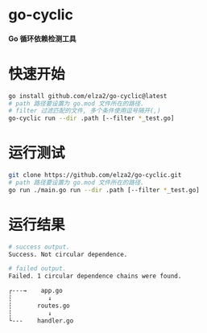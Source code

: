 # go-cyclic

<h4> Go 循环依赖检测工具 </h4>

快速开始
===============
```bash
go install github.com/elza2/go-cyclic@latest
# path 路径要设置为 go.mod 文件所在的路径.
# filter 过滤匹配的文件, 多个条件使用逗号隔开(,)
go-cyclic run --dir .path [--filter *_test.go]
```

运行测试
===============
```bash
git clone https://github.com/elza2/go-cyclic.git
# path 路径要设置为 go.mod 文件所在的路径.
go run ./main.go run --dir .path [--filter *_test.go]
```

运行结果
===============
```bash
# success output.
Success. Not circular dependence.

# failed output.
Failed. 1 circular dependence chains were found.

┌---→    app.go
┆          ↓
┆       routes.go
┆          ↓
└---    handler.go
```


